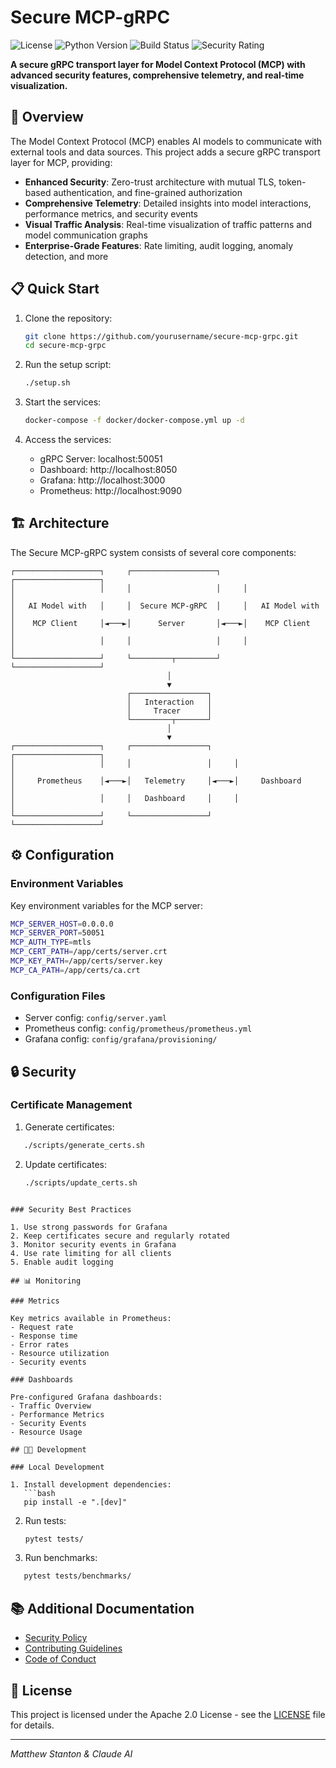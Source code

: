 # Secure MCP-gRPC

![License](https://img.shields.io/badge/license-Apache%202.0-blue.svg)
![Python Version](https://img.shields.io/badge/python-3.8%2B-green.svg)
![Build Status](https://img.shields.io/badge/build-passing-brightgreen.svg)
![Security Rating](https://img.shields.io/badge/security-A%2B-brightgreen.svg)

**A secure gRPC transport layer for Model Context Protocol (MCP) with advanced security features, comprehensive telemetry, and real-time visualization.**

## 🌟 Overview

The Model Context Protocol (MCP) enables AI models to communicate with external tools and data sources. This project adds a secure gRPC transport layer for MCP, providing:

- **Enhanced Security**: Zero-trust architecture with mutual TLS, token-based authentication, and fine-grained authorization
- **Comprehensive Telemetry**: Detailed insights into model interactions, performance metrics, and security events
- **Visual Traffic Analysis**: Real-time visualization of traffic patterns and model communication graphs
- **Enterprise-Grade Features**: Rate limiting, audit logging, anomaly detection, and more

## 📋 Quick Start

1. Clone the repository:
   ```bash
   git clone https://github.com/yourusername/secure-mcp-grpc.git
   cd secure-mcp-grpc
   ```

2. Run the setup script:
   ```bash
   ./setup.sh
   ```

3. Start the services:
   ```bash
   docker-compose -f docker/docker-compose.yml up -d
   ```

4. Access the services:
   - gRPC Server: localhost:50051
   - Dashboard: http://localhost:8050
   - Grafana: http://localhost:3000
   - Prometheus: http://localhost:9090

## 🏗️ Architecture

The Secure MCP-gRPC system consists of several core components:

```
┌───────────────────┐     ┌───────────────────┐     ┌───────────────────┐
│                   │     │                   │     │                   │
│   AI Model with   │     │  Secure MCP-gRPC  │     │   AI Model with   │
│    MCP Client     │◄───►│      Server       │◄───►│    MCP Client     │
│                   │     │                   │     │                   │
└───────────────────┘     └─────────┬─────────┘     └───────────────────┘
                                   │
                                   ▼
                          ┌─────────────────┐
                          │   Interaction   │
                          │     Tracer      │
                          └─────────┬───────┘
                                   │
                                   ▼
┌───────────────────┐     ┌─────────────────┐     ┌───────────────────┐
│                   │     │                 │     │                   │
│     Prometheus    │◄───►│   Telemetry     │◄───►│     Dashboard     │
│                   │     │   Dashboard     │     │                   │
└───────────────────┘     └─────────────────┘     └───────────────────┘
```

## ⚙️ Configuration

### Environment Variables

Key environment variables for the MCP server:
```bash
MCP_SERVER_HOST=0.0.0.0
MCP_SERVER_PORT=50051
MCP_AUTH_TYPE=mtls
MCP_CERT_PATH=/app/certs/server.crt
MCP_KEY_PATH=/app/certs/server.key
MCP_CA_PATH=/app/certs/ca.crt
```

### Configuration Files

- Server config: `config/server.yaml`
- Prometheus config: `config/prometheus/prometheus.yml`
- Grafana config: `config/grafana/provisioning/`

## 🔒 Security

### Certificate Management

1. Generate certificates:
```bash
   ./scripts/generate_certs.sh
   ```

2. Update certificates:
   ```bash
   ./scripts/update_certs.sh
```

### Security Best Practices

1. Use strong passwords for Grafana
2. Keep certificates secure and regularly rotated
3. Monitor security events in Grafana
4. Use rate limiting for all clients
5. Enable audit logging

## 📊 Monitoring

### Metrics

Key metrics available in Prometheus:
- Request rate
- Response time
- Error rates
- Resource utilization
- Security events

### Dashboards

Pre-configured Grafana dashboards:
- Traffic Overview
- Performance Metrics
- Security Events
- Resource Usage

## 👩‍💻 Development

### Local Development

1. Install development dependencies:
   ```bash
   pip install -e ".[dev]"
   ```

2. Run tests:
   ```bash
   pytest tests/
   ```

3. Run benchmarks:
```bash
   pytest tests/benchmarks/
   ```

## 📚 Additional Documentation

- [Security Policy](SECURITY.md)
- [Contributing Guidelines](CONTRIBUTING.md)
- [Code of Conduct](CODE_OF_CONDUCT.md)

## 📄 License

This project is licensed under the Apache 2.0 License - see the [LICENSE](LICENSE) file for details.

---

*Matthew Stanton & Claude AI*
